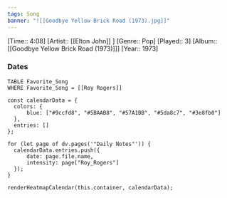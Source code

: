 ```yaml
---
tags: Song  
banner: "![[Goodbye Yellow Brick Road (1973).jpg]]"
---
```

[Time:: 4:08]
[Artist:: [[Elton John]] ]
[Genre:: Pop]
[Played:: 3]
[Album:: [[Goodbye Yellow Brick Road (1973)]]]
[Year:: 1973]
### Dates
````dataview
TABLE Favorite_Song
WHERE Favorite_Song = [[Roy Rogers]]
````
  ```dataviewjs
const calendarData = { 
	colors: { 
		blue: ["#9ccfd8", "#5BAAB8", "#57A1BB", "#5da8c7", "#3e8fb0"] 
	}, 
	entries: [] 
}; 

for (let page of dv.pages('"Daily Notes"')) { 
	calendarData.entries.push({ 
		date: page.file.name, 
		intensity: page["Roy_Rogers"]
	}); 
} 

renderHeatmapCalendar(this.container, calendarData);
```
